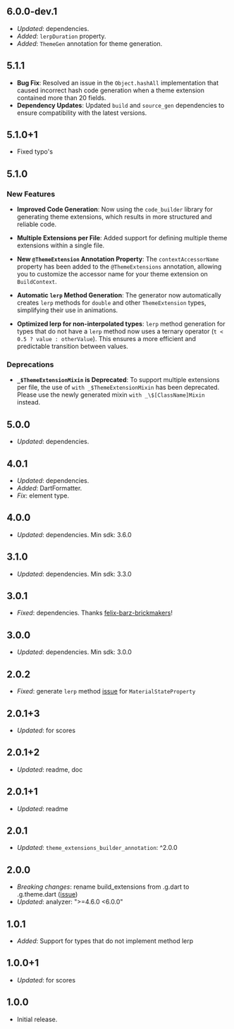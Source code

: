 ## 6.0.0-dev.1

- *Updated*: dependencies.
- *Added*: `lerpDuration` property.
- *Added*: `ThemeGen` annotation for theme generation.

## 5.1.1

- **Bug Fix**: Resolved an issue in the `Object.hashAll` implementation that caused incorrect hash code generation when a theme extension contained more than 20 fields.
- **Dependency Updates**: Updated `build` and `source_gen` dependencies to ensure compatibility with the latest versions.

## 5.1.0+1

- Fixed typo's

## 5.1.0

### New Features

- **Improved Code Generation**: Now using the `code_builder` library for generating theme extensions, which results in more structured and reliable code.

- **Multiple Extensions per File**: Added support for defining multiple theme extensions within a single file.

- **New `@ThemeExtension` Annotation Property**: The `contextAccessorName` property has been added to the `@ThemeExtensions` annotation, allowing you to customize the accessor name for your theme extension on `BuildContext`.

- **Automatic `lerp` Method Generation**: The generator now automatically creates `lerp` methods for `double` and other `ThemeExtension` types, simplifying their use in animations.

- **Optimized lerp for non-interpolated types**: `lerp` method generation for types that do not have a `lerp` method now uses a ternary operator (`t < 0.5 ? value : otherValue`). This ensures a more efficient and predictable transition between values.

### Deprecations

- **`_$ThemeExtensionMixin` is Deprecated**: To support multiple extensions per file, the use of `with _$ThemeExtensionMixin` has been deprecated. Please use the newly generated mixin `with _\$[ClassName]Mixin` instead.

## 5.0.0

- *Updated*: dependencies.

## 4.0.1

- *Updated*: dependencies.
- *Added*: DartFormatter.
- *Fix*: element type.

## 4.0.0

- *Updated*: dependencies. Min sdk: 3.6.0

## 3.1.0

- *Updated*: dependencies. Min sdk: 3.3.0

## 3.0.1

- *Fixed*: dependencies. Thanks [felix-barz-brickmakers](https://github.com/felix-barz-brickmakers)!

## 3.0.0

- *Updated*: dependencies. Min sdk: 3.0.0

## 2.0.2

- *Fixed*: generate `lerp` method [issue](https://github.com/pro100andrey/theme_extensions_builder/issues/8) for `MaterialStateProperty`

## 2.0.1+3

- *Updated*: for scores

## 2.0.1+2

- *Updated*: readme, doc

## 2.0.1+1

- *Updated*: readme

## 2.0.1

- *Updated*: `theme_extensions_builder_annotation`: ^2.0.0

## 2.0.0

- *Breaking changes*: rename build_extensions from .g.dart to .g.theme.dart ([issue](https://github.com/pro100andrey/theme_extensions_builder/issues/2))
- *Updated*: analyzer: ">=4.6.0 <6.0.0"

## 1.0.1

- *Added*: Support for types that do not implement method lerp

## 1.0.0+1

- *Updated*: for scores

## 1.0.0

- Initial release.
